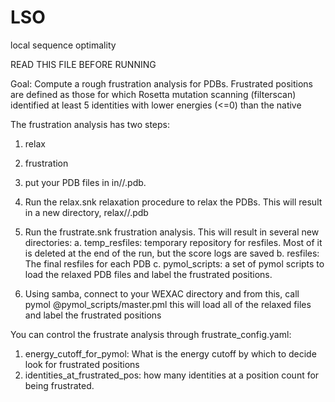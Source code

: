 # LSO
local sequence optimality


READ THIS FILE BEFORE RUNNING

Goal: Compute a rough frustration analysis for PDBs. Frustrated positions
are defined as those for which Rosetta mutation scanning (filterscan)
identified at least 5 identities with lower energies (<=0) than the native

The frustration analysis has two steps:
1. relax
2. frustration

1. put your PDB files in in/<my dir>/<PDB>.pdb.
2. Run the relax.snk relaxation procedure to relax the PDBs. This
   will result in a new directory, relax/<my dir>/<PDB>.pdb
3. Run the frustrate.snk frustration analysis. This will result in several
   new directories:
   a. temp_resfiles: temporary repository for resfiles. Most of it is deleted
      at the end of the run, but the score logs are saved
   b. resfiles: The final resfiles for each PDB
   c. pymol_scripts: a set of pymol scripts to load the relaxed PDB files
      and label the frustrated positions.
4. Using samba, connect to your WEXAC directory and from this, call
   pymol @pymol_scripts/master.pml
   this will load all of the relaxed files and label the frustrated positions

You can control the frustrate analysis through frustrate_config.yaml:
1. energy_cutoff_for_pymol: What is the energy cutoff by which to decide look
   for frustrated positions
2. identities_at_frustrated_pos: how many identities at a position count for
   being frustrated.
